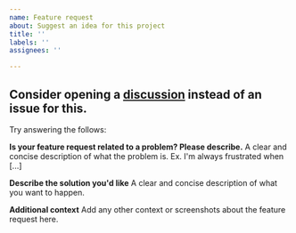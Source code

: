 ```yaml
---
name: Feature request
about: Suggest an idea for this project
title: ''
labels: ''
assignees: ''

---
```


## Consider opening a [discussion](https://github.com/Cyfrin/aderyn/discussions) instead of an issue for this.


Try answering the follows:

**Is your feature request related to a problem? Please describe.**
A clear and concise description of what the problem is. Ex. I'm always frustrated when [...]

**Describe the solution you'd like**
A clear and concise description of what you want to happen.

**Additional context**
Add any other context or screenshots about the feature request here.
